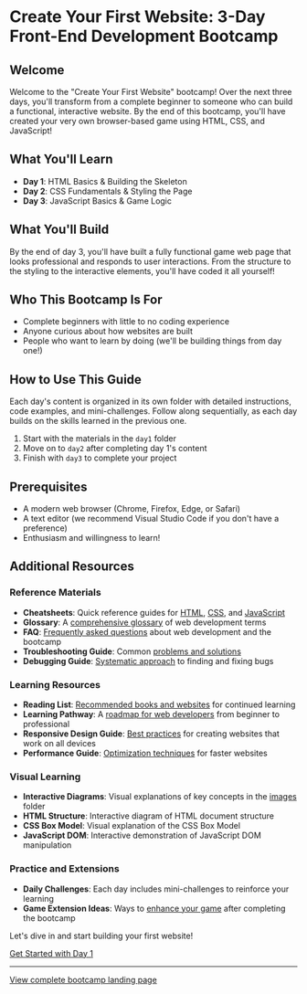 # Create Your First Website: 3-Day Front-End Development Bootcamp

## Welcome

Welcome to the "Create Your First Website" bootcamp! Over the next three days, you'll transform from a complete beginner to someone who can build a functional, interactive website. By the end of this bootcamp, you'll have created your very own browser-based game using HTML, CSS, and JavaScript!

## What You'll Learn

- **Day 1**: HTML Basics & Building the Skeleton
- **Day 2**: CSS Fundamentals & Styling the Page  
- **Day 3**: JavaScript Basics & Game Logic

## What You'll Build

By the end of day 3, you'll have built a fully functional game web page that looks professional and responds to user interactions. From the structure to the styling to the interactive elements, you'll have coded it all yourself!

## Who This Bootcamp Is For

- Complete beginners with little to no coding experience
- Anyone curious about how websites are built
- People who want to learn by doing (we'll be building things from day one!)

## How to Use This Guide

Each day's content is organized in its own folder with detailed instructions, code examples, and mini-challenges. Follow along sequentially, as each day builds on the skills learned in the previous one.

1. Start with the materials in the `day1` folder
2. Move on to `day2` after completing day 1's content
3. Finish with `day3` to complete your project

## Prerequisites

- A modern web browser (Chrome, Firefox, Edge, or Safari)
- A text editor (we recommend Visual Studio Code if you don't have a preference)
- Enthusiasm and willingness to learn!

## Additional Resources

### Reference Materials

- **Cheatsheets**: Quick reference guides for [HTML](assets/html-cheatsheet.md), [CSS](assets/css-cheatsheet.md), and [JavaScript](assets/javascript-cheatsheet.md)
- **Glossary**: A [comprehensive glossary](assets/glossary.md) of web development terms
- **FAQ**: [Frequently asked questions](assets/faq.md) about web development and the bootcamp
- **Troubleshooting Guide**: Common [problems and solutions](assets/troubleshooting.md)
- **Debugging Guide**: [Systematic approach](assets/debugging-guide.md) to finding and fixing bugs

### Learning Resources

- **Reading List**: [Recommended books and websites](assets/reading-list.md) for continued learning
- **Learning Pathway**: A [roadmap for web developers](assets/learning-pathway.md) from beginner to professional
- **Responsive Design Guide**: [Best practices](assets/responsive-design-guide.md) for creating websites that work on all devices
- **Performance Guide**: [Optimization techniques](assets/performance-guide.md) for faster websites

### Visual Learning

- **Interactive Diagrams**: Visual explanations of key concepts in the [images](assets/images/) folder
- **HTML Structure**: Interactive diagram of HTML document structure
- **CSS Box Model**: Visual explanation of the CSS Box Model
- **JavaScript DOM**: Interactive demonstration of JavaScript DOM manipulation

### Practice and Extensions

- **Daily Challenges**: Each day includes mini-challenges to reinforce your learning
- **Game Extension Ideas**: Ways to [enhance your game](assets/extension-ideas.md) after completing the bootcamp

Let's dive in and start building your first website!

[Get Started with Day 1](day1/README.md)

---

[View complete bootcamp landing page](index.html)
